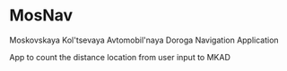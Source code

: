 # MosNav
Moskovskaya Kol'tsevaya Avtomobil'naya Doroga Navigation Application

App to count the distance location from user input to MKAD